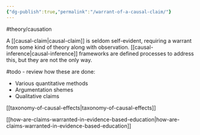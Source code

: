 ```yaml
---
{"dg-publish":true,"permalink":"/warrant-of-a-causal-claim/"}
---
```


#theory/causation 

A [[causal-claim\|causal-claim]] is seldom self-evident, requiring a warrant from some kind of theory along with observation. [[causal-inference\|causal-inference]] frameworks are defined processes to address this, but they are not the only way. 

#todo - review how these are done:
- Various quantitative methods
- Argumentation shemes
- Qualitative claims

[[taxonomy-of-causal-effects\|taxonomy-of-causal-effects]]

[[how-are-claims-warranted-in-evidence-based-education\|how-are-claims-warranted-in-evidence-based-education]]